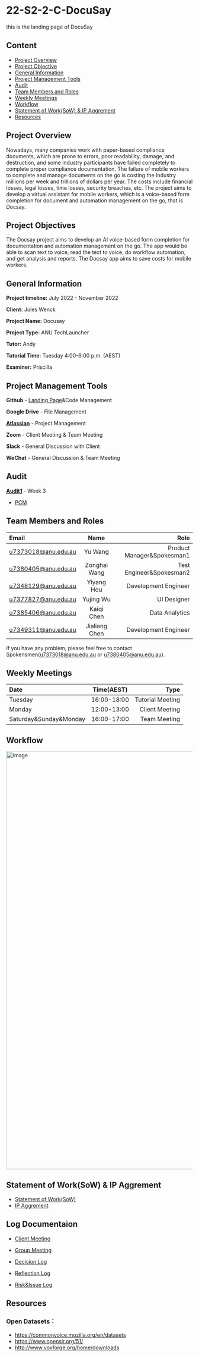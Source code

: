 # 22-S2-2-C-DocuSay
this is the landing page of DocuSay

## Content

* [Project Overview](https://github.com/BubblesWang101/22-S2-2-C-DocuSay/blob/main/README.md#project-overview)
* [Project Objective](https://github.com/BubblesWang101/22-S2-2-C-DocuSay/blob/main/README.md#project-objectives)
* [General Information](https://github.com/BubblesWang101/22-S2-2-C-DocuSay/blob/main/README.md#general-information)
* [Project Management Tools](https://github.com/BubblesWang101/22-S2-2-C-DocuSay/blob/main/README.md#project-management-tools)
* [Audit](https://github.com/BubblesWang101/22-S2-2-C-DocuSay/blob/main/README.md#audit)
* [Team Members and Roles](https://github.com/BubblesWang101/22-S2-2-C-DocuSay/blob/main/README.md#team-members-and-roles)
* [Weekly Meetings](https://github.com/BubblesWang101/22-S2-2-C-DocuSay/blob/main/README.md#weekly-meetings)
* [Workflow](https://github.com/BubblesWang101/22-S2-2-C-DocuSay/blob/main/README.md#workflow)
* [Statement of Work(SoW) & IP Aggrement](https://github.com/BubblesWang101/22-S2-2-C-DocuSay/blob/main/README.md#statement-of-worksow--ip-aggrement)
* [Resources](https://github.com/BubblesWang101/22-S2-2-C-DocuSay/blob/main/README.md#resources)

## Project Overview

Nowadays, many companies work with paper-based compliance documents, which are prone to errors, poor readability, damage, and destruction, and some industry participants have failed completely to complete proper compliance documentation. The failure of mobile workers to complete and manage documents on the go is costing the Industry millions per week and trillions of dollars per year. The costs include financial losses, legal losses, time losses, security breaches, etc. The project aims to develop a virtual assistant for mobile workers, which is a voice-based form completion for document and automation management on the go, that is Docsay.


## Project Objectives

The Docsay project aims to develop an AI voice-based form completion for documentation
and automation management on the go. The app would be able to scan text to voice, read the text to voice, do workflow automation, and get analysis and reports. The Docsay app aims to save costs for mobile workers.


## General Information
**Project timeline:** July 2022 - November 2022

**Client:**  Jules Wenck

**Project Name:** Docusay

**Project Type:**  ANU TechLauncher

**Tutor:** Andy

**Tutorial Time**: Tuesday 4:00-6:00 p.m. (AEST)

**Examiner:** Priscilla


## Project Management Tools
**Github** - [Landing Page](https://github.com/BubblesWang101/22-S2-2-C-DocuSay)&Code Management

**Google Drive** - File Management

**[Atlassian](https://docusay-mvp.atlassian.net/jira/software/projects/DOC/boards/1)** - Project Management

**Zoom** - Client Meeting & Team Meeting

**Slack** - General Discussion with Client

**WeChat** - General Discussion & Team Meeting

## Audit
**[Audit1](https://drive.google.com/drive/folders/1LKmv4bn2qMarV6J3dHBgiLgeadFUe-Ff?usp=sharing)** - Week 3
- [PCM](https://docs.google.com/document/d/1wKaGLU-btniIPDEmaW6Yr_Af_EKCXhaA/edit?usp=sharing&ouid=113058906544221492467&rtpof=true&sd=true)


## Team Members and Roles

| Email        |      Name      |                   Role |
|:-----------|:--------------:|-----------------------:|
| u7373018@anu.edu.au |   Yu Wang    |      Product Manager&Spokesman1 |
| u7380405@anu.edu.au | Zonghai Wang |          Test Engineer&Spokesman2 |
| u7348129@anu.edu.au |  Yiyang Hou  | Development Engineer |
| u7377827@anu.edu.au |  Yujing Wu   |        UI Designer |
| u7385406@anu.edu.au |  Kaiqi Chen   |        Data Analytics |
| u7349311@anu.edu.au |  Jialiang Chen   |        Development Engineer |

If you have any problem, please feel free to contact Spokensmen(u7373018@anu.edu.au or u7380405@anu.edu.au).

## Weekly Meetings

| Date       |      Time(AEST)      |                   Type |
|:-----------|:--------------:|-----------------------:|
| Tuesday |   16:00-18:00    |      Tutorial Meeting |
| Monday | 12:00-13:00 |          Client Meeting |
| Saturday&Sunday&Monday |  16:00-17:00  | Team Meeting |

## Workflow

<img width="1124" alt="image" src="https://user-images.githubusercontent.com/102635768/183288344-fc797d3a-064e-4dae-9e46-36a8fe9034c9.png">


## Statement of Work(SoW) & IP Aggrement
* [Statement of Work(SoW)](https://docs.google.com/document/d/16C5RPG1e9BZ-bgxvQdzHqYm5ZNrXraeicGR8osR88M4/edit?usp=sharing)
* [IP Aggrement](https://docs.google.com/document/d/1KWnY-Mu_YgNJXAjQXBI4JyFMWHIEvIUf/edit?usp=sharing&ouid=113058906544221492467&rtpof=true&sd=true)

## Log Documentaion

* [Client Meeting](https://drive.google.com/drive/folders/1banZwxRuo6mF4O48660VpAarxsGCCGvu?usp=sharing)

* [Group Meeting](https://drive.google.com/drive/folders/155b_l6kY5Keyj04WEgtxBJMT9QldqLJ3?usp=sharing)

* [Decision Log](https://docs.google.com/spreadsheets/d/1Iqg1cr03mHQ8mjV4K1RtVOxKEGgUUwRGGmWJf-lLM4M/edit?usp=sharing)

* [Reflection Log](https://docs.google.com/spreadsheets/d/1GGrTUWTYBK2BI44p9r5sFpu0BAp9f6RMeIxqHIhLiSE/edit?usp=sharing)

* [Risk&Issue Log](hhttps://docs.google.com/document/d/16C5RPG1e9BZ-bgxvQdzHqYm5ZNrXraeicGR8osR88M4/edit?usp=sharing)


## Resources

### Open Datasets：
* https://commonvoice.mozilla.org/en/datasets
* https://www.openslr.org/51/
* http://www.voxforge.org/home/downloads


